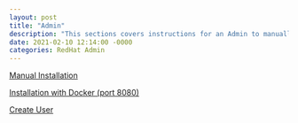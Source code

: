 ```yaml
---
layout: post
title: "Admin"
description: "This sections covers instructions for an Admin to manually install ownCloud server, enable port 8080 for users and create a user account"
date: 2021-02-10 12:14:00 -0000
categories: RedHat Admin
---
```

[Manual Installation](/ownCloudShubha.github.io/installation/)

[Installation with Docker (port 8080)](/ownCloudShubha.github.io/installationdocker/)

[Create User](/ownCloudShubha.github.io/usercreation/)
